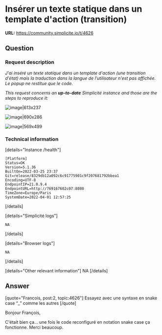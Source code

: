 # Insérer un texte statique dans un template d'action (transition)

**URL:** https://community.simplicite.io/t/4626

## Question
### Request description

*J'ai inséré un texte statique dans un template d'action (une transition d'état) mais la traduction dans la langue de l’utilisateur n'est pas affichée. Le popup ne restitue que le code.*

*This request concerns an **up-to-date** Simplicité instance
and those are the steps to reproduce it:*

![image|613x237](upload://eTnv5X9j0vwOccbSGAouoNDM0HD.png)

![image|690x286](upload://awlbumSXa9Vz8Bc5pVYpDw4xoiD.png)
 
![image|569x499](upload://8UX49V84KN9szBITsZ6r24jinzH.png)

### Technical information

[details="Instance /health"]
```text
[Platform]
Status=OK
Version=5.1.36
BuiltOn=2022-03-25 23:37
Git=release/8329db12a092c6c91775901c9f207681792bbea1
Encoding=UTF-8
EndpointIP=21.0.9.4
EndpointURL=http://769167602c07:8080
TimeZone=Europe/Paris
SystemDate=2022-04-01 12:57:25
```
[/details]

[details="Simplicité logs"]
```text
NA
```
[/details]

[details="Browser logs"]
```text
NA
```
[/details]

[details="Other relevant information"]
NA
[/details]

## Answer
[quote="Francois, post:2, topic:4626"]
Essayez avec une syntaxe en snake case “_” comme les autres
[/quote]

Bonjour François,

C'était bien ça... une fois le code reconfiguré en notation snake case ça fonctionne.
Merci beaucoup.
